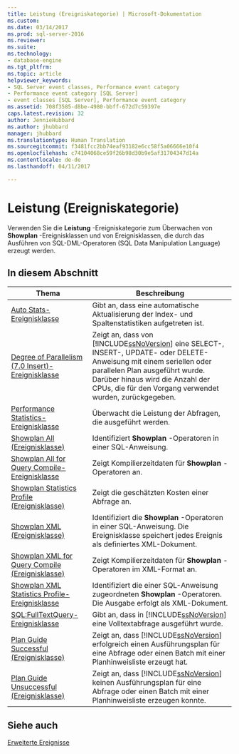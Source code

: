 ```yaml
---
title: Leistung (Ereigniskategorie) | Microsoft-Dokumentation
ms.custom: 
ms.date: 03/14/2017
ms.prod: sql-server-2016
ms.reviewer: 
ms.suite: 
ms.technology:
- database-engine
ms.tgt_pltfrm: 
ms.topic: article
helpviewer_keywords:
- SQL Server event classes, Performance event category
- Performance event category [SQL Server]
- event classes [SQL Server], Performance event category
ms.assetid: 708f3585-d8be-4980-bbff-672d7c59397e
caps.latest.revision: 32
author: JennieHubbard
ms.author: jhubbard
manager: jhubbard
ms.translationtype: Human Translation
ms.sourcegitcommit: f3481fcc2bb74eaf93182e6cc58f5a06666e10f4
ms.openlocfilehash: c74104068ce59f26b98d30b9e5af31704347d14a
ms.contentlocale: de-de
ms.lasthandoff: 04/11/2017

---
```

# <a name="performance-event-category"></a>Leistung (Ereigniskategorie)
  Verwenden Sie die **Leistung** -Ereigniskategorie zum Überwachen von **Showplan** -Ereignisklassen und von Ereignisklassen, die durch das Ausführen von SQL-DML-Operatoren (SQL Data Manipulation Language) erzeugt werden.  
  
## <a name="in-this-section"></a>In diesem Abschnitt  
  
|Thema|Beschreibung|  
|-----------|-----------------|  
|[Auto Stats-Ereignisklasse](../../relational-databases/event-classes/auto-stats-event-class.md)|Gibt an, dass eine automatische Aktualisierung der Index- und Spaltenstatistiken aufgetreten ist.|  
|[Degree of Parallelism &#40;7.0 Insert&#41;-Ereignisklasse](../../relational-databases/event-classes/degree-of-parallelism-7-0-insert-event-class.md)|Zeigt an, dass von [!INCLUDE[ssNoVersion](../../includes/ssnoversion-md.md)] eine SELECT-, INSERT-, UPDATE- oder DELETE-Anweisung mit einem seriellen oder parallelen Plan ausgeführt wurde. Darüber hinaus wird die Anzahl der CPUs, die für den Vorgang verwendet wurden, zurückgegeben.|  
|[Performance Statistics-Ereignisklasse](../../relational-databases/event-classes/performance-statistics-event-class.md)|Überwacht die Leistung der Abfragen, die ausgeführt werden.|  
|[Showplan All (Ereignisklasse)](../../relational-databases/event-classes/showplan-all-event-class.md)|Identifiziert **Showplan** -Operatoren in einer SQL-Anweisung.|  
|[Showplan All for Query Compile-Ereignisklasse](../../relational-databases/event-classes/showplan-all-for-query-compile-event-class.md)|Zeigt Kompilierzeitdaten für **Showplan** -Operatoren an.|  
|[Showplan Statistics Profile (Ereignisklasse)](../../relational-databases/event-classes/showplan-statistics-profile-event-class.md)|Zeigt die geschätzten Kosten einer Abfrage an.|  
|[Showplan XML (Ereignisklasse)](../../relational-databases/event-classes/showplan-xml-event-class.md)|Identifiziert die **Showplan** -Operatoren in einer SQL-Anweisung. Die Ereignisklasse speichert jedes Ereignis als definiertes XML-Dokument.|  
|[Showplan XML for Query Compile (Ereignisklasse)](../../relational-databases/event-classes/showplan-xml-for-query-compile-event-class.md)|Zeigt Kompilierzeitdaten für **Showplan** -Operatoren im XML-Format an.|  
|[Showplan XML Statistics Profile-Ereignisklasse](../../relational-databases/event-classes/showplan-xml-statistics-profile-event-class.md)|Identifiziert die einer SQL-Anweisung zugeordneten **Showplan** -Operatoren. Die Ausgabe erfolgt als XML-Dokument.|  
|[SQL:FullTextQuery-Ereignisklasse](../../relational-databases/event-classes/sql-fulltextquery-event-class.md)|Gibt an, dass in [!INCLUDE[ssNoVersion](../../includes/ssnoversion-md.md)] eine Volltextabfrage ausgeführt wurde.|  
|[Plan Guide Successful (Ereignisklasse)](../../relational-databases/event-classes/plan-guide-successful-event-class.md)|Zeigt an, dass [!INCLUDE[ssNoVersion](../../includes/ssnoversion-md.md)] erfolgreich einen Ausführungsplan für eine Abfrage oder einen Batch mit einer Planhinweisliste erzeugt hat.|  
|[Plan Guide Unsuccessful (Ereignisklasse)](../../relational-databases/event-classes/plan-guide-unsuccessful-event-class.md)|Zeigt an, dass [!INCLUDE[ssNoVersion](../../includes/ssnoversion-md.md)] keinen Ausführungsplan für eine Abfrage oder einen Batch mit einer Planhinweisliste erzeugen konnte.|  
  
## <a name="see-also"></a>Siehe auch  
 [Erweiterte Ereignisse](../../relational-databases/extended-events/extended-events.md)  
  
  
